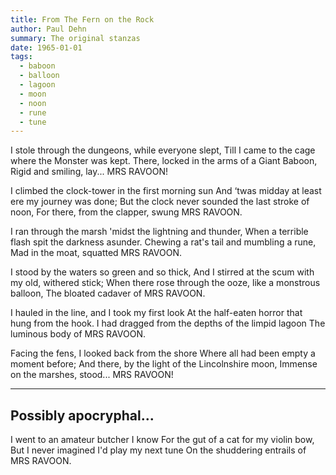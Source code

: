```yaml
---
title: From The Fern on the Rock
author: Paul Dehn
summary: The original stanzas
date: 1965-01-01
tags:
  - baboon
  - balloon
  - lagoon
  - moon
  - noon
  - rune
  - tune
---
```

I stole through the dungeons, while everyone slept, 
Till I came to the cage where the Monster was kept.
There, locked in the arms of a Giant Baboon, 
Rigid and smiling, lay... MRS RAVOON!

I climbed the clock-tower in the first morning sun
And ‘twas midday at least ere my journey was done;
But the clock never sounded the last stroke of noon,
For there, from the clapper, swung MRS RAVOON.

I ran through the marsh 'midst the lightning and thunder,
When a terrible flash spit the darkness asunder.
Chewing a rat's tail and mumbling a rune,
Mad in the moat, squatted MRS RAVOON.

I stood by the waters so green and so thick,
And I stirred at the scum with my old, withered stick;
When there rose through the ooze, like a monstrous balloon, 
The bloated cadaver of MRS RAVOON.

I hauled in the line, and I took my first look
At the half-eaten horror that hung from the hook.
I had dragged from the depths of the limpid lagoon
The luminous body of MRS RAVOON.

Facing the fens, I looked back from the shore
Where all had been empty a moment before;
And there, by the light of the Lincolnshire moon,
Immense on the marshes, stood... MRS RAVOON!

---

## Possibly apocryphal...

I went to an amateur butcher I know
For the gut of a cat for my violin bow,
But I never imagined I'd play my next tune
On the shuddering entrails of MRS RAVOON.
